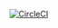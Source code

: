 [![CircleCI](https://circleci.com/gh/vitkarpenko/rague.svg?style=svg)](https://circleci.com/gh/vitkarpenko/rague)
